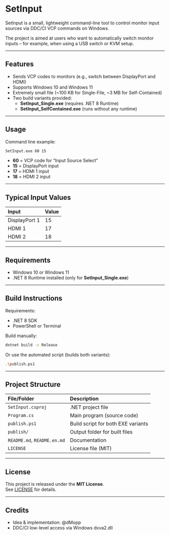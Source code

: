 # SetInput

SetInput is a small, lightweight command-line tool to control monitor input sources via DDC/CI VCP commands on Windows.

The project is aimed at users who want to automatically switch monitor inputs – for example, when using a USB switch or KVM setup.

---

## Features

- Sends VCP codes to monitors (e.g., switch between DisplayPort and HDMI)
- Supports Windows 10 and Windows 11
- Extremely small file (~100 KB for Single-File, ~3 MB for Self-Contained)
- Two build variants provided:  
  - **SetInput_Single.exe** (requires .NET 8 Runtime)  
  - **SetInput_SelfContained.exe** (runs without any runtime)

---

## Usage

Command line example:

```bash
SetInput.exe 60 15
```

- **60** = VCP code for “Input Source Select”
- **15** = DisplayPort input
- **17** = HDMI 1 input
- **18** = HDMI 2 input

---

## Typical Input Values

| Input | Value |
|:--|:--|
| DisplayPort 1 | 15 |
| HDMI 1 | 17 |
| HDMI 2 | 18 |

---

## Requirements

- Windows 10 or Windows 11
- .NET 8 Runtime installed (only for **SetInput_Single.exe**)

---

## Build Instructions

Requirements:

- .NET 8 SDK
- PowerShell or Terminal

Build manually:

```bash
dotnet build -c Release
```

Or use the automated script (builds both variants):

```bash
.\publish.ps1
```

---

## Project Structure

| File/Folder | Description |
|:--|:--|
| `SetInput.csproj` | .NET project file |
| `Program.cs` | Main program (source code) |
| `publish.ps1` | Build script for both EXE variants |
| `publish/` | Output folder for built files |
| `README.md`, `README.en.md` | Documentation |
| `LICENSE` | License file (MIT)

---

## License

This project is released under the **MIT License**.  
See [LICENSE](LICENSE) for details.

---

## Credits

- Idea & implementation: @dMopp
- DDC/CI low-level access via Windows dxva2.dll